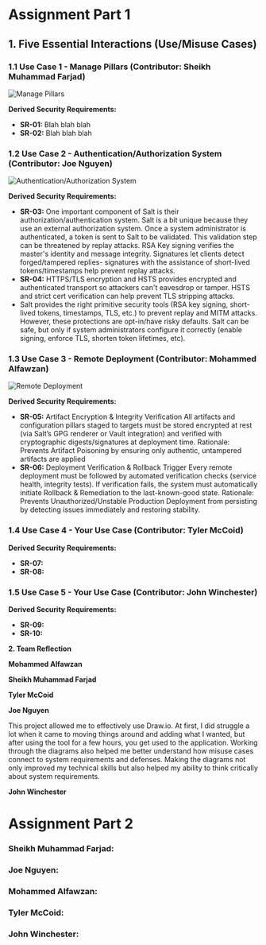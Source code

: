 # Assignment Part 1

## 1. Five Essential Interactions (Use/Misuse Cases)

### 1.1 Use Case 1 - Manage Pillars (Contributor: Sheikh Muhammad Farjad)

![Manage Pillars](./use_cases/Use-Misuse_Case-Farjad.svg)






**Derived Security Requirements:**
- **SR-01:** Blah blah blah
- **SR-02:** Blah blah blah


### 1.2 Use Case 2 - Authentication/Authorization System (Contributor: Joe Nguyen)

![Authentication/Authorization System](./use_cases/AuthorizationAuthentication2.png)





**Derived Security Requirements:**
- **SR-03:** One important component of Salt is their authorization/authentication system. Salt is a bit unique because they use an external authorization system. Once a system administrator is authenticated, a token is sent to Salt to be validated. This validation step can be threatened by replay attacks. RSA Key signing verifies the master's identity and message integrity. Signatures let clients detect forged/tampered replies- signatures with the assistance of short-lived tokens/timestamps help prevent replay attacks. 
- **SR-04:** HTTPS/TLS encryption and HSTS provides encrypted and authenticated transport so attackers can't eavesdrop or tamper. HSTS and strict cert verification can help prevent TLS stripping attacks. 
- Salt provides the right primitive security tools (RSA key signing, short-lived tokens, timestamps, TLS, etc.) to prevent replay and MITM attacks. However, these protections are opt-in/have risky defaults. Salt can be safe, but only if system administrators configure it correctly (enable signing, enforce TLS, shorten token lifetimes, etc).


### 1.3 Use Case 3 - Remote Deployment (Contributor: Mohammed Alfawzan)

![Remote Deployment](./use_cases/Remote_deployment.svg)






**Derived Security Requirements:**
- **SR-05:**  Artifact Encryption & Integrity Verification
All artifacts and configuration pillars staged to targets must be stored encrypted at rest (via Salt’s GPG renderer or Vault integration) and verified with cryptographic digests/signatures at deployment time.
Rationale: Prevents Artifact Poisoning by ensuring only authentic, untampered artifacts are applied
- **SR-06:**  Deployment Verification & Rollback Trigger
Every remote deployment must be followed by automated verification checks (service health, integrity tests). If verification fails, the system must automatically initiate Rollback & Remediation to the last-known-good state.
Rationale: Prevents Unauthorized/Unstable Production Deployment from persisting by detecting issues immediately and restoring stability.




### 1.4 Use Case 4 - Your Use Case (Contributor: Tyler McCoid)






**Derived Security Requirements:**
- **SR-07:** 
- **SR-08:** 


### 1.5 Use Case 5 - Your Use Case (Contributor: John Winchester)






**Derived Security Requirements:**
- **SR-09:** 
- **SR-10:** 


**2. Team Reflection**

**Mohammed Alfawzan**


**Sheikh Muhammad Farjad**


**Tyler McCoid**


**Joe Nguyen**


This project allowed me to effectively use Draw.io. At first, I did struggle a lot when it came to moving things around and adding what I wanted, but after using the tool for a few hours, you get used to the application. Working through the diagrams also helped me better understand how misuse cases connect to system requirements and defenses. Making the diagrams not only improved my technical skills but also helped my ability to think critically about system requirements.  


**John Winchester**







# Assignment Part 2

### Sheikh Muhammad Farjad:


### Joe Nguyen:


### Mohammed Alfawzan:


### Tyler McCoid:


### John Winchester:



